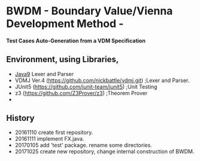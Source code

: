 # BWDM - Boundary Value/Vienna Development Method -
#### Test Cases Auto-Generation from a VDM Specification



## Environment, using Libraries,
* [Java9][] Lexer and Parser
* VDMJ Ver.4 (https://github.com/nickbattle/vdmj.git) ;Lexer and Parser.
* JUnit5 (https://github.com/junit-team/junit5) ;Unit Testing
* z3 (https://github.com/Z3Prover/z3) ;Theorem Prover
* [google]: http://google.com/        "Google"

[Java9]: https://www.oracle.com/java/java9.html "Java9"

## History
* 20161110  create first repository.
* 20161111  implement FX.java. 
* 20170105  add 'test' package. rename some directories.
* 20171025  create new repository, change internal construction of BWDM.
